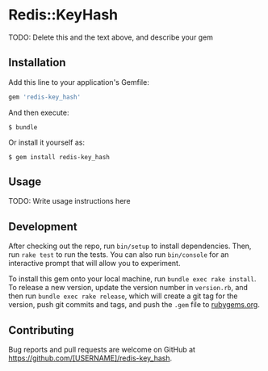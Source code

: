 # Redis::KeyHash

TODO: Delete this and the text above, and describe your gem

## Installation

Add this line to your application's Gemfile:

```ruby
gem 'redis-key_hash'
```

And then execute:

    $ bundle

Or install it yourself as:

    $ gem install redis-key_hash

## Usage

TODO: Write usage instructions here

## Development

After checking out the repo, run `bin/setup` to install
dependencies. Then, run `rake test` to run the tests. You can also run
`bin/console` for an interactive prompt that will allow you to
experiment.

To install this gem onto your local machine, run `bundle exec rake
install`. To release a new version, update the version number in
`version.rb`, and then run `bundle exec rake release`, which will
create a git tag for the version, push git commits and tags, and push
the `.gem` file to [rubygems.org](https://rubygems.org).

## Contributing

Bug reports and pull requests are welcome on GitHub at
https://github.com/[USERNAME]/redis-key_hash.


